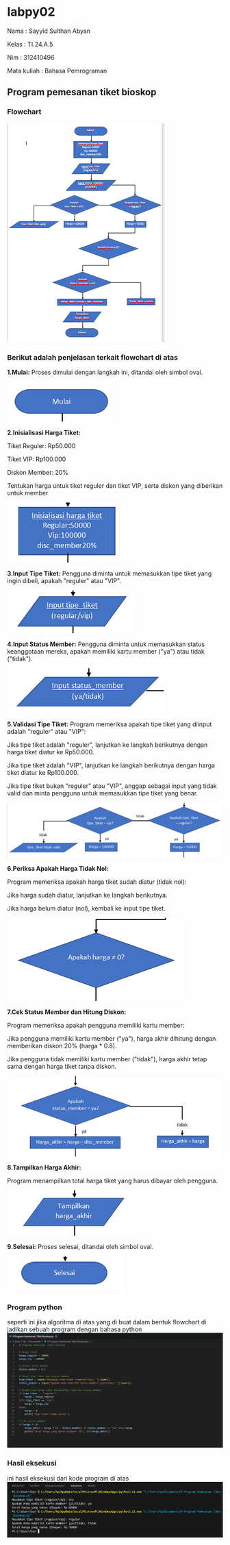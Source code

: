 # labpy02
Nama        : Sayyid Sulthan Abyan <p>

Kelas       : TI.24.A.5 <p>

Nim         : 312410496 <p>

Mata kuliah : Bahasa Pemrograman <p>

## Program pemesanan tiket bioskop
### Flowchart
![gambar 1](screenshot/ft1.png)

### Berikut adalah penjelasan terkait flowchart di atas 

**1.Mulai:** Proses dimulai dengan langkah ini, ditandai oleh simbol oval. <p>
![gambar 4](screenshot/ft4.png)

**2.Inisialisasi Harga Tiket:** <p>
Tiket Reguler: Rp50.000 <p>
Tiket VIP: Rp100.000 <p>
Diskon Member: 20% <p>
Tentukan harga untuk tiket reguler dan tiket VIP, serta diskon yang diberikan untuk member <p>
![gambar 5](screenshot/ft5.png)

**3.Input Tipe Tiket:** Pengguna diminta untuk memasukkan tipe tiket yang ingin dibeli, apakah "reguler" atau "VIP". <p>
![gambar 6](screenshot/ft6.png)

**4.Input Status Member:** Pengguna diminta untuk memasukkan status keanggotaan mereka, apakah memiliki kartu member ("ya") atau tidak ("tidak"). <p>
![gambar 7](screenshot/ft7.png)

**5.Validasi Tipe Tiket:** Program memeriksa apakah tipe tiket yang diinput adalah "reguler" atau "VIP": <p>
Jika tipe tiket adalah "reguler", lanjutkan ke langkah berikutnya dengan harga tiket diatur ke Rp50.000. <p>
Jika tipe tiket adalah "VIP", lanjutkan ke langkah berikutnya dengan harga tiket diatur ke Rp100.000. <p>
Jika tipe tiket bukan "reguler" atau "VIP", anggap sebagai input yang tidak valid dan minta pengguna untuk memasukkan tipe tiket yang benar. <p>
![gambar 8](screenshot/ft8.png)

**6.Periksa Apakah Harga Tidak Nol:** <p>
Program memeriksa apakah harga tiket sudah diatur (tidak nol): <p>
Jika harga sudah diatur, lanjutkan ke langkah berikutnya. <p>
Jika harga belum diatur (nol), kembali ke input tipe tiket. <p>
![gambar 9](screenshot/ft9.png)

**7.Cek Status Member dan Hitung Diskon:** <p>
Program memeriksa apakah pengguna memiliki kartu member: <p>
Jika pengguna memiliki kartu member ("ya"), harga akhir dihitung dengan memberikan diskon 20% (harga * 0.8). <p>
Jika pengguna tidak memiliki kartu member ("tidak"), harga akhir tetap sama dengan harga tiket tanpa diskon. <p>
![gambar 10](screenshot/ft10.png)

**8.Tampilkan Harga Akhir:** <p>
Program menampilkan total harga tiket yang harus dibayar oleh pengguna. <p>
![gambar 11](screenshot/ft11.png)

**9.Selesai:** Proses selesai, ditandai oleh simbol oval. <p>
![gambar 12](screenshot/ft12.png)

### Program python
seperti ini jika algoritma di atas yang di buat dalam bentuk flowchart di jadikan sebuah program dengan bahasa python
![gambar 13](screenshot/ft2.png)

### Hasil eksekusi 
ini hasil eksekusi dari kode program di atas
![gambar 14](screenshot/ft3.png)
